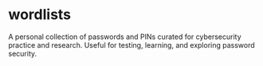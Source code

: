 # wordlists
A personal collection of passwords and PINs curated for cybersecurity practice and research. Useful for testing, learning, and exploring password security.
